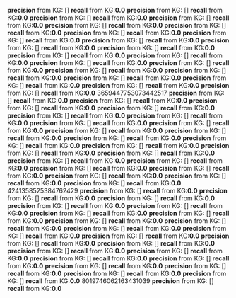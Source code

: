**precision** from KG: []
**recall** from KG:**0.0**
**precision** from KG: []
**recall** from KG:**0.0**
**precision** from KG: []
**recall** from KG:**0.0**
**precision** from KG: []
**recall** from KG:**0.0**
**precision** from KG: []
**recall** from KG:**0.0**
**precision** from KG: []
**recall** from KG:**0.0**
**precision** from KG: []
**recall** from KG:**0.0**
**precision** from KG: []
**recall** from KG:**0.0**
**precision** from KG: []
**recall** from KG:**0.0**
**precision** from KG: []
**recall** from KG:**0.0**
**precision** from KG: []
**recall** from KG:**0.0**
**precision** from KG: []
**recall** from KG:**0.0**
**precision** from KG: []
**recall** from KG:**0.0**
**precision** from KG: []
**recall** from KG:**0.0**
**precision** from KG: []
**recall** from KG:**0.0**
**precision** from KG: []
**recall** from KG:**0.0**
**precision** from KG: []
**recall** from KG:**0.0**
**precision** from KG: []
**recall** from KG:**0.0**
**precision** from KG: []
**recall** from KG:**0.0**
**precision** from KG: []
**recall** from KG:**0.0**
**precision** from KG: []
**recall** from KG:**0.0**
3659447753073442517
**precision** from KG: []
**recall** from KG:**0.0**
**precision** from KG: []
**recall** from KG:**0.0**
**precision** from KG: []
**recall** from KG:**0.0**
**precision** from KG: []
**recall** from KG:**0.0**
**precision** from KG: []
**recall** from KG:**0.0**
**precision** from KG: []
**recall** from KG:**0.0**
**precision** from KG: []
**recall** from KG:**0.0**
**precision** from KG: []
**recall** from KG:**0.0**
**precision** from KG: []
**recall** from KG:**0.0**
**precision** from KG: []
**recall** from KG:**0.0**
**precision** from KG: []
**recall** from KG:**0.0**
**precision** from KG: []
**recall** from KG:**0.0**
**precision** from KG: []
**recall** from KG:**0.0**
**precision** from KG: []
**recall** from KG:**0.0**
**precision** from KG: []
**recall** from KG:**0.0**
**precision** from KG: []
**recall** from KG:**0.0**
**precision** from KG: []
**recall** from KG:**0.0**
**precision** from KG: []
**recall** from KG:**0.0**
**precision** from KG: []
**recall** from KG:**0.0**
**precision** from KG: []
**recall** from KG:**0.0**
**precision** from KG: []
**recall** from KG:**0.0**
**precision** from KG: []
**recall** from KG:**0.0**
4241358525384762429
**precision** from KG: []
**recall** from KG:**0.0**
**precision** from KG: []
**recall** from KG:**0.0**
**precision** from KG: []
**recall** from KG:**0.0**
**precision** from KG: []
**recall** from KG:**0.0**
**precision** from KG: []
**recall** from KG:**0.0**
**precision** from KG: []
**recall** from KG:**0.0**
**precision** from KG: []
**recall** from KG:**0.0**
**precision** from KG: []
**recall** from KG:**0.0**
**precision** from KG: []
**recall** from KG:**0.0**
**precision** from KG: []
**recall** from KG:**0.0**
**precision** from KG: []
**recall** from KG:**0.0**
**precision** from KG: []
**recall** from KG:**0.0**
**precision** from KG: []
**recall** from KG:**0.0**
**precision** from KG: []
**recall** from KG:**0.0**
**precision** from KG: []
**recall** from KG:**0.0**
**precision** from KG: []
**recall** from KG:**0.0**
**precision** from KG: []
**recall** from KG:**0.0**
**precision** from KG: []
**recall** from KG:**0.0**
**precision** from KG: []
**recall** from KG:**0.0**
**precision** from KG: []
**recall** from KG:**0.0**
**precision** from KG: []
**recall** from KG:**0.0**
**precision** from KG: []
**recall** from KG:**0.0**
8019746062163431039
**precision** from KG: []
**recall** from KG:**0.0**
